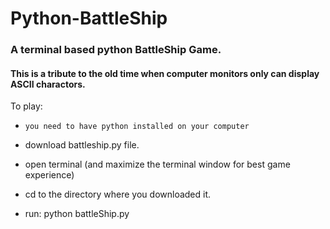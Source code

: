 Python-BattleShip
=================

### A terminal based python BattleShip Game.

#### This is a tribute to the old time when computer monitors only can display ASCII charactors.

To play:

  * ```you need to have python installed on your computer```

  * download battleship.py file.
  
  * open terminal (and maximize the terminal window for best game experience)
  
  * cd to the directory where you downloaded it.
  
  * run: python battleShip.py 


